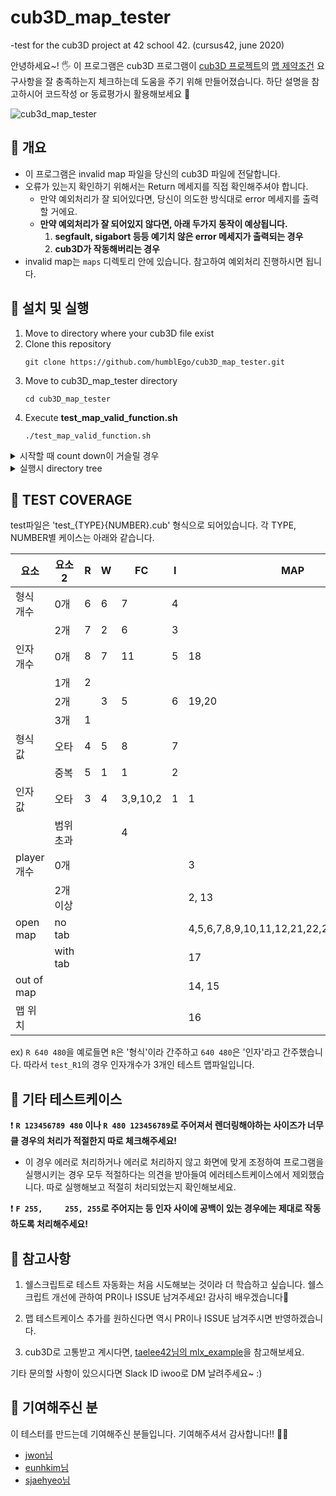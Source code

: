 # cub3D_map_tester
-test for the cub3D project at 42 school 42. (cursus42, june 2020)


안녕하세요~! 🖐 이 프로그램은 cub3D 프로그램이 [cub3D 프로젝트](https://github.com/moon9ua/42_seoul/wiki/2.-cub3D#cub3d)의 [맵 제약조건](https://github.com/moon9ua/42_seoul/wiki/2.-cub3D#chapter-4-%ED%95%84%EC%88%98-%ED%8C%8C%ED%8A%B8---cub3d) 요구사항을 잘 충족하는지 체크하는데 도움을 주기 위해 만들어졌습니다. 하단 설명을 참고하시어 코드작성 or 동료평가시 활용해보세요 🙂


![cub3d_map_tester](https://user-images.githubusercontent.com/54612343/83720405-f5973a00-a673-11ea-994a-c9cde59aa429.gif)
## 🍉 개요

- 이 프로그램은 invalid map 파일을 당신의 cub3D 파일에 전달합니다. 
- 오류가 있는지 확인하기 위해서는 Return 메세지를 직접 확인해주셔야 합니다.
  - 만약 예외처리가 잘 되어있다면, 당신이 의도한 방식대로 error 메세지를 출력할 거에요.
  - **만약 예외처리가 잘 되어있지 않다면, 아래 두가지 동작이 예상됩니다.**
      1. **segfault, sigabort 등등 예기치 않은 error 메세지가 출력되는 경우**
      2. **cub3D가 작동해버리는 경우**
- invalid map는 `maps` 디렉토리 안에 있습니다. 참고하여 예외처리 진행하시면 됩니다.




## 🍉 설치 및 실행

1. Move to directory where your cub3D file exist
2. Clone this repository
    ```console
    git clone https://github.com/humblEgo/cub3D_map_tester.git
    ```
3. Move to cub3D_map_tester directory
   ```console
   cd cub3D_map_tester
   ```
4. Execute **test_map_valid_function.sh**
    ```console
    ./test_map_valid_function.sh
    ```


<details>
    <summary>시작할 때 count down이 거슬릴 경우</summary>
    <p> <br>-f 옵션을 넣어서 count down을 생략할 수 있습니다. 
    
    ./test_map_valid_function.sh -f
    
</p>   
</details>


<details>
    <summary>실행시 directory tree</summary>
    <p> <br>결과적으로 test_map_valid_function.sh 의 상위폴더에 cub3D 실행파일이 있으면 됩니다.
    
    
    .
    ├── cub3D
    ├── _cub3D_map_tester
    |   ├── test_map_valid_function.sh
    |   ├── README.md
    |   ├── _images
    |   └── _maps
    |   ├── ...
    └── ...
    
    
</p>   
</details>



## 🍉 TEST COVERAGE

test파일은 'test_{TYPE}{NUMBER}.cub' 형식으로 되어있습니다. 
각 TYPE, NUMBER별 케이스는 아래와 같습니다.
   
| 요소       | 요소2    | R   | W   | FC       | I   | MAP                  |
| ---------- | -------- | --- | --- | -------- | --- | -------------------- |
| 형식 개수  | 0개      | 6   | 6   | 7        | 4   |                      |
|            | 2개      | 7   | 2   | 6        | 3   |                      |
| 인자 개수  | 0개      | 8   | 7   | 11       | 5   | 18                   |
|            | 1개      | 2   |     |          |     |                      |
|            | 2개      |     | 3   | 5        | 6   | 19,20                |
|            | 3개      | 1   |     |          |     |                      |
| 형식 값    | 오타     | 4   | 5   | 8        | 7   |                      |
|            | 중복     | 5   | 1   | 1        | 2   |                      |
| 인자 값    | 오타     | 3   | 4   | 3,9,10,2 | 1   | 1                    |
|            | 범위초과 |     |     | 4        |     |                      |
| player개수 | 0개      |     |     |          |     | 3                    |
|            | 2개 이상 |     |     |          |     | 2, 13                |
| open map   | no tab   |     |     |          |     | 4,5,6,7,8,9,10,11,12,21,22,23,24,25,26,27 |
|            | with tab |     |     |          |     | 17                   |
| out of map |          |     |     |          |     | 14, 15               |
| 맵 위치    |          |     |     |          |     | 16                   |

ex)
`R 640 480`을 예로들면 `R`은 '형식'이라 간주하고 `640 480`은 '인자'라고 간주했습니다.
따라서 `test_R1`의 경우 인자개수가 3개인 테스트 맵파일입니다.


## 🍉 기타 테스트케이스
❗ **`R 123456789 480` 이나 `R 480 123456789`로 주어져서 렌더링해야하는 사이즈가 너무 클 경우의 처리가 적절한지 따로 체크해주세요!** 
- 이 경우 에러로 처리하거나 에러로 처리하지 않고 화면에 맞게 조정하여 프로그램을 실행시키는 경우 모두 적절하다는 의견을 받아들여 에러테스트케이스에서 제외했습니다. 따로 실행해보고 적절히 처리되었는지 확인해보세요.

❗ **`F 255,     255, 255`로 주어지는 등 인자 사이에 공백이 있는 경우에는 제대로 작동하도록 처리해주세요!**


## 🍉 참고사항

1. 쉘스크립트로 테스트 자동화는 처음 시도해보는 것이라 더 학습하고 싶습니다.
쉘스크립트 개선에 관하여 PR이나 ISSUE 남겨주세요! 감사히 배우겠습니다🙏

2. 맵 테스트케이스 추가를 원하신다면 역시 PR이나 ISSUE 남겨주시면 반영하겠습니다.

3. cub3D로 고통받고 계시다면, [taelee42님의 mlx_example](https://github.com/taelee42/mlx_example)을 참고해보세요.

기타 문의할 사항이 있으시다면 Slack ID iwoo로 DM 날려주세요~ :)

## 🍉 기여해주신 분

이 테스터를 만드는데 기여해주신 분들입니다. 기여해주셔서 감사합니다!! 👏👏 
- [jwon님](https://github.com/jwon42)
- [eunhkim님](https://github.com/eunhyulkim)
- [sjaehyeo님](https://github.com/QKRM)
